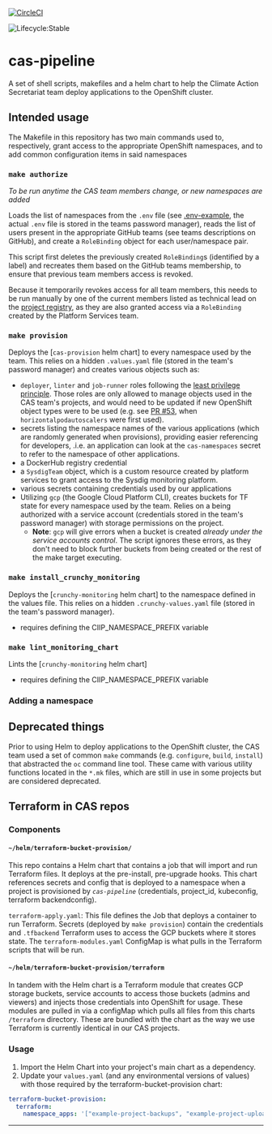[![CircleCI](https://circleci.com/gh/bcgov/cas-pipeline/tree/master.svg?style=svg)](https://circleci.com/gh/bcgov/cas-pipeline/tree/master)

![Lifecycle:Stable](https://img.shields.io/badge/Lifecycle-Stable-97ca00)

# cas-pipeline

A set of shell scripts, makefiles and a helm chart to help the Climate Action Secretariat team deploy applications to the OpenShift cluster.

## Intended usage

The Makefile in this repository has two main commands used to, respectively, grant access to the appropriate OpenShift namespaces, and to add common configuration items in said namespaces

### `make authorize`

*To be run anytime the CAS team members change, or new namespaces are added*

Loads the list of namespaces from the `.env` file (see [.env-example](), the actual `.env` file is stored in the teams password manager), reads the list of users present in the appropriate GitHub teams (see teams descriptions on GitHub), and create a `RoleBinding` object for each user/namespace pair.

This script first deletes the previously created `RoleBinding`s (identified by a label) and recreates them based on the GitHub teams membership, to ensure that previous team members access is revoked.

Because it temporarily revokes access for all team members, this needs to be run manually by one of the current members listed as technical lead on the [project registry](https://registry.developer.gov.bc.ca/), as they are also granted access via a `RoleBinding` created by the Platform Services team.

### `make provision`

Deploys the [`cas-provision` helm chart] to every namespace used by the team. This relies on a hidden `.values.yaml` file (stored in the team's password manager) and creates various objects such as:

- `deployer`, `linter` and `job-runner` roles following the [least privilege principle]. Those roles are only allowed to manage objects used in the CAS team's projects, and would need to be updated if new OpenShift object types were to be used (e.g. see [PR #53](https://github.com/bcgov/cas-pipeline/pull/53), when `horizontalpodautoscalers` were first used).
- secrets listing the namespace names of the various applications (which are randomly generated when provisions), providing easier referencing for developers, .i.e. an application can look at the `cas-namespaces` secret to refer to the namespace of other applications.
- a DockerHub registry credential
- a `SysdigTeam` object, which is a custom resource created by platform services to grant access to the Sysdig monitoring platform.
- various secrets containing credentials used by our applications
- Utilizing `gcp` (the Google Cloud Platform CLI), creates buckets for TF state for every namespace used by the team. Relies on a being authorized with a service account (credentials stored in the team's password manager) with storage permissions on the project.
  - **Note**: `gcp` will give errors when a bucket is created *already under the service accounts control*. The script ignores these errors, as they don't need to block further buckets from being created or the rest of the make target executing.

### `make install_crunchy_monitoring`

Deploys the [`crunchy-monitoring` helm chart] to the namespace defined in the values file. This relies on a hidden `.crunchy-values.yaml` file (stored in the team's password manager).

- requires defining the CIIP_NAMESPACE_PREFIX variable

### `make lint_monitoring_chart`

Lints the [`crunchy-monitoring` helm chart]

- requires defining the CIIP_NAMESPACE_PREFIX variable


### Adding a namespace



## Deprecated things

Prior to using Helm to deploy applications to the OpenShift cluster, the CAS team used a set of common `make` commands (e.g. `configure`, `build`, `install`) that abstracted the `oc` command line tool. These came with various utility functions located in the `*.mk` files, which are still in use in some projects but are considered deprecated.

[least privilege principle]: https://csrc.nist.gov/glossary/term/least-privilege

## Terraform in CAS repos

### Components

#### `~/helm/terraform-bucket-provision/`

This repo contains a Helm chart that contains a job that will import and run Terraform files. It deploys at the pre-install, pre-upgrade hooks. This chart references secrets and config that is deployed to a namespace when a project is provisioned by *`cas-pipeline`* (credentials, project_id, kubeconfig, terraform backendconfig).

`terraform-apply.yaml`: This file defines the Job that deploys a container to run Terraform. Secrets (deployed by `make provision`) contain the credentials and `.tfbackend` Terraform uses to access the GCP buckets where it stores state. The `terraform-modules.yaml` ConfigMap is what pulls in the Terraform scripts that will be run.

#### `~/helm/terraform-bucket-provision/terraform`

In tandem with the Helm chart is a Terraform module that creates GCP storage buckets, service accounts to access those buckets (admins and viewers) and injects those credentials into OpenShift for usage. These modules are pulled in via a configMap which pulls all files from this charts `/terraform` directory. These are bundled with the chart as the way we use Terraform is currently identical in our CAS projects.

### Usage

1. Import the Helm Chart into your project's main chart as a dependency.
2. Update your `values.yaml` (and any environmental versions of values) with those required by the terraform-bucket-provision chart:

```yaml
terraform-bucket-provision:
  terraform:
    namespace_apps: '["example-project-backups", "example-project-uploads"]'
```

---
